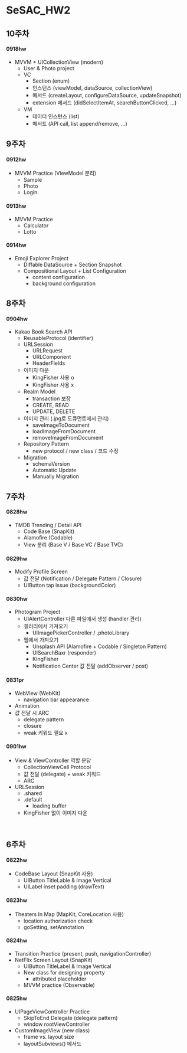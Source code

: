 # SeSAC_HW2

## 10주차
#### 0918hw
- MVVM + UICollectionView (modern)
    - User & Photo project
    - VC
        - Section (enum)
        - 인스턴스 (viewModel, dataSource, collectionView)
        - 메서드 (createLayout, configureDataSource, updateSnapshot)
        - extension 메서드 (didSelectItemAt, searchButtonClicked, ...)
    - VM
        - 데이터 인스턴스 (list)
        - 메서드 (API call, list append/remove, ...)

## 9주차
#### 0912hw
- MVVM Practice (ViewModel 분리)
    - Sample
    - Photo
    - Login

#### 0913hw
- MVVM Practice
    - Calculator
    - Lotto

#### 0914hw
- Emoji Explorer Project
    - Diffable DataSource + Section Snapshot
    - Compositional Layout + List Configuration
        - content configuration
        - background configuration

## 8주차
#### 0904hw
- Kakao Book Search API
    - ReusableProtocol (identifier)
    - URLSession
        - URLRequest
        - URLComponent
        - HeaderFields
    - 이미지 다운
        - KingFisher 사용 o
        - KingFisher 사용 x
    - Realm Model
        - transaction 보장
        - CREATE, READ
        - UPDATE, DELETE
    - 이미지 관리 (.jpg로 도큐먼트에서 관리)
        - saveImageToDocument
        - loadImageFromDocument
        - removeImageFromDocument
    - Repository Pattern
        - new protocol / new class / 코드 수정
    - Migration
        - schemaVersion
        - Automatic Update
        - Manually Migration




## 7주차
#### 0828hw
- TMDB Trending / Detail API
    - Code Base (SnapKit)
    - Alamofire (Codable)
    - View 분리 (Base V / Base VC / Base TVC)

#### 0829hw
- Modify Profile Screen
    - 값 전달 (Notification / Delegate Pattern / Closure)
    - UIButton tap issue (backgroundColor)

#### 0830hw
- Photogram Project
    - UIAlertController 다른 파일에서 생성 (handler 관리)
    - 갤러리에서 가져오기
        - UIImagePickerController / .photoLibrary
    - 웹에서 가져오기
        - Unsplash API (Alamofire + Codable / Singleton Pattern) 
        - UISearchBaxr (responder)
        - KingFisher
        - Notification Center 값 전달 (addObserver / post)

#### 0831pr
- WebView (WebKit)
    - navigation bar appearance
- Animation
- 값 전달 시 ARC
    - delegate pattern
    - closure
    - weak 키워드 필요 x


#### 0901hw
- View & ViewController 역할 분담
    - CollectionViewCell Protocol
    - 값 전달 (delegate) + weak 키워드
    - ARC
- URLSession
    - .shared
    - .default
        - loading buffer
    - KingFisher 없이 이미지 다운
 
<br>

## 6주차
#### 0822hw
- CodeBase Layout (SnapKit 사용)
    - UIButton TitleLable & Image Vertical
    - UILabel inset padding (drawText)   

#### 0823hw
- Theaters In Map (MapKit, CoreLocation 사용)
    - location authorization check
    - goSetting, setAnnotation
       

#### 0824hw
- Transition Practice (present, push, navigationController)
- NetFlix Screen Layout (SnapKit)
    - UIButton TitleLabel & Image Vertical
    - New class for designing property
        - attributed placeholder
    - MVVM practice (Observable)

#### 0825hw
- UIPageViewController Practice
    - SkipToEnd Delegate (delegate pattern)
    - window rootViewController
- CustomImageView (new class)
    - frame vs. layout size
    - layoutSubviews() 메서드